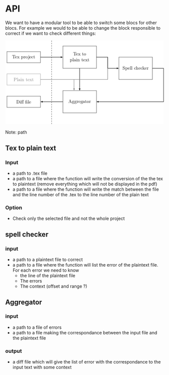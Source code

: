 
# API

We want to have a modular tool to be able to switch some blocs for other blocs. For example we would to be able to change the block responsible to correct if we want to check different things:

![Schematic bloc](images/bloc.png)

Note: path 

## Tex to plain text
### Input
- a path to .tex file
- a path to a file where the function will write the conversion of the the tex to plaintext (remove everything which will not be displayed in the pdf)
- a path to a file where the function will write the match between the file and the line number of the .tex to the line number of the plain text

### Option
- Check only the selected file and not the whole project

## spell checker
### input
- a path to a plaintext file to correct
- a path to a file where the function will list the error of the plaintext file. For each error we need to know 
  - the line of the plaintext file
  - The errors
  - The context (offset and range ?)
## Aggregator
### input
- a path to a file of errors
- a path to a file making the correspondance between the input file and the plaintext file
### output
- a diff file which will give the list of error with the correspondance to the input text with some context
